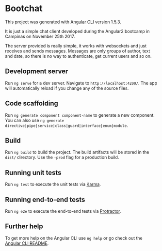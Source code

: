 # Bootchat

This project was generated with [Angular CLI](https://github.com/angular/angular-cli) version 1.5.3.

It is just a simple chat client developed during the Angular2 bootcamp in Campinas on November 25th 2017.

The server provided is really simple, it works with websockets and just receives and sends messages. Messages are only groups of author, text and date, so there is no way to authenticate, get current users and so on.

## Development server

Run `ng serve` for a dev server. Navigate to `http://localhost:4200/`. The app will automatically reload if you change any of the source files.

## Code scaffolding

Run `ng generate component component-name` to generate a new component. You can also use `ng generate directive|pipe|service|class|guard|interface|enum|module`.

## Build

Run `ng build` to build the project. The build artifacts will be stored in the `dist/` directory. Use the `-prod` flag for a production build.

## Running unit tests

Run `ng test` to execute the unit tests via [Karma](https://karma-runner.github.io).

## Running end-to-end tests

Run `ng e2e` to execute the end-to-end tests via [Protractor](http://www.protractortest.org/).

## Further help

To get more help on the Angular CLI use `ng help` or go check out the [Angular CLI README](https://github.com/angular/angular-cli/blob/master/README.md).